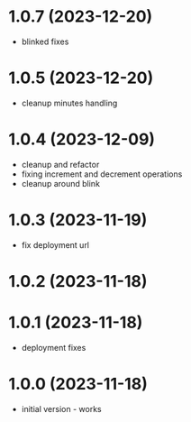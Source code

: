 # 1.0.7 (2023-12-20)

* blinked fixes

# 1.0.5 (2023-12-20)

* cleanup minutes handling

# 1.0.4 (2023-12-09)

* cleanup and refactor
* fixing increment and decrement operations
* cleanup around blink


# 1.0.3 (2023-11-19)

* fix deployment url

# 1.0.2 (2023-11-18)
# 1.0.1 (2023-11-18)

* deployment fixes

# 1.0.0 (2023-11-18)

* initial version - works

